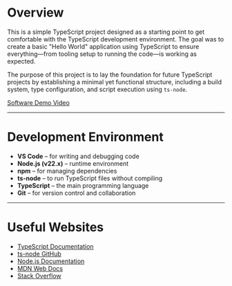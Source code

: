 # Overview

This is a simple TypeScript project designed as a starting point to get comfortable with the TypeScript development environment. The goal was to create a basic "Hello World" application using TypeScript to ensure everything—from tooling setup to running the code—is working as expected.

The purpose of this project is to lay the foundation for future TypeScript projects by establishing a minimal yet functional structure, including a build system, type configuration, and script execution using `ts-node`.

[Software Demo Video](https://www.loom.com/share/03d803e8a61c44468f875dbe583e1a15)

---

# Development Environment

- **VS Code** – for writing and debugging code  
- **Node.js (v22.x)** – runtime environment  
- **npm** – for managing dependencies  
- **ts-node** – to run TypeScript files without compiling  
- **TypeScript** – the main programming language  
- **Git** – for version control and collaboration  

---

# Useful Websites

* [TypeScript Documentation](https://www.typescriptlang.org/docs/)
* [ts-node GitHub](https://github.com/TypeStrong/ts-node)
* [Node.js Documentation](https://nodejs.org/en/docs)
* [MDN Web Docs](https://developer.mozilla.org/)
* [Stack Overflow](https://stackoverflow.com/)
